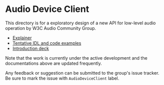 # Audio Device Client

This directory is for a exploratory design of a new API for low-level
audio operation by W3C Audio Community Group.

- [Explainer](https://github.com/WebAudio/web-audio-cg/blob/master/audio-device-client/explainer.md)
- [Tentative IDL and code examples](https://github.com/WebAudio/web-audio-cg/blob/master/audio-device-client/idl-design.md)
- [Introduction deck](https://bit.ly/audio-device-client-deck)

Note that the work is currently under the active development and the
documentations above are updated frequently.

Any feedback or suggestion can be submitted to the group's issue tracker. Be
sure to mark the issue with `AudioDeviceClient` label.
